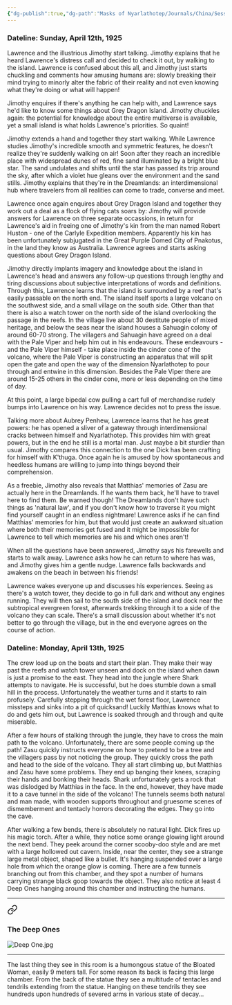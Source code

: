 ```yaml
---
{"dg-publish":true,"dg-path":"Masks of Nyarlathotep/Journals/China/Session 8.md","permalink":"/masks-of-nyarlathotep/journals/china/session-8/","tags":["TTRPG/Games/MoN"]}
---
```


### Dateline: Sunday, April 12th, 1925
Lawrence and the illustrious Jimothy start talking. Jimothy explains that he heard Lawrence's distress call and decided to check it out, by walking to the island. Lawrence is confused about this all, and Jimothy just starts chuckling and comments how amusing humans are: slowly breaking their mind trying to minorly alter the fabric of their reality and not even knowing what they're doing or what will happen! 

Jimothy enquires if there's anything he can help with, and Lawrence says he'd like to know some things about Grey Dragon Island. Jimothy chuckles again: the potential for knowledge about the entire multiverse is available, yet a small island is what holds Lawrence's priorities. So quaint!

Jimothy extends a hand and together they start walking. While Lawrence studies Jimothy's incredible smooth and symmetric features, he doesn't realize they're suddenly walking on air! Soon after they reach an incredible place with widespread dunes of red, fine sand illuminated by a bright blue star. The sand undulates and shifts until the star has passed its trip around the sky, after which a violet hue gleans over the environment and the sand stills. Jimothy explains that they're in the Dreamlands: an interdimensional hub where travelers from all realities can come to trade, converse and meet.

Lawrence once again enquires about Grey Dragon Island and together they work out a deal as a flock of flying cats soars by: Jimothy will provide answers for Lawrence on three separate occassions, in return for Lawrence's aid in freeing one of Jimothy's kin from the man named Robert Huston - one of the Carlyle Expedition members. Apparently his kin has been unfortunately subjugated in the Great Purple Domed City of Pnakotus, in the land they know as Australia. Lawrence agrees and starts asking questions about Grey Dragon Island.

Jimothy directly implants imagery and knowledge about the island in Lawrence's head and answers any follow-up questions through lengthy and tiring discussions about subjective interpretations of words and definitions. Through this, Lawrence learns that the island is surrounded by a reef that's easily passable on the north end. The island itself sports a large volcano on the southwest side, and a small village on the south side. Other than that there is also a watch tower on the north side of the island overlooking the passage in the reefs. In the village live about 30 destitute people of mixed heritage, and below the seas near the island houses a Sahuagin colony of around 60-70 strong. The villagers and Sahuagin have agreed on a deal with the Pale Viper and help him out in his endeavours. These endeavours - and the Pale Viper himself - take place inside the cinder cone of the volcano, where the Pale Viper is constructing an apparatus that will split open the gate and open the way of the dimension Nyarlathotep to pour through and entwine in this dimension. Besides the Pale Viper there are around 15-25 others in the cinder cone, more or less depending on the time of day.

At this point, a large bipedal cow pulling a cart full of merchandise rudely bumps into Lawrence on his way. Lawrence decides not to press the issue.

Talking more about Aubrey Penhew, Lawrence learns that he has great powers: he has opened a sliver of a gateway through interdimensional cracks between himself and Nyarlathotep. This provides him with great powers, but in the end he still is a mortal man. Just maybe a bit sturdier than usual. Jimothy compares this connection to the one Dick has been crafting for himself with K'thuga. Once again he is amused by how spontaneous and heedless humans are willing to jump into things beyond their comprehension.

As a freebie, Jimothy also reveals that Matthias' memories of Zasu are actually here in the Dreamlands. If he wants them back, he'll have to travel here to find them. Be warned though! The Dreamlands don't have such things as 'natural law', and if you don't know how to traverse it you might find yourself caught in an endless nightmare! Lawrence asks if he can find Matthias' memories for him, but that would just create an awkward situation where both their memories get fused and it might be impossible for Lawrence to tell which memories are his and which ones aren't!

When all the questions have been answered, Jimothy says his farewells and starts to walk away. Lawrence asks how he can return to where has was, and Jimothy gives him a gentle nudge. Lawrence falls backwards and awakens on the beach in between his friends!

Lawrence wakes everyone up and discusses his experiences. Seeing as there's a watch tower, they decide to go in full dark and without any engines running. They will then sail to the south side of the island and dock near the subtropical evergreen forest, afterwards trekking through it to a side of the volcano they can scale. There's a small discussion about whether it's not better to go through the village, but in the end everyone agrees on the course of action.

### Dateline: Monday, April 13th, 1925
The crew load up on the boats and start their plan. They make their way past the reefs and watch tower unseen and dock on the island when dawn is just a promise to the east. They head into the jungle where Shark attempts to navigate. He is successful, but he does stumble down a small hill in the process. Unfortunately the weather turns and it starts to rain profusely. Carefully stepping through the wet forest floor, Lawrence missteps and sinks into a pit of quicksand! Luckily Matthias knows what to do and gets him out, but Lawrence is soaked through and through and quite miserable.

After a few hours of stalking through the jungle, they have to cross the main path to the volcano. Unfortunately, there are some people coming up the path! Zasu quickly instructs everyone on how to pretend to be a tree and the villagers pass by not noticing the group. They quickly cross the path and head to the side of the volcano. They all start climbing up, but Matthias and Zasu have some problems. They end up banging their knees, scraping their hands and bonking their heads. Shark unfortunately gets a rock that was dislodged by Matthias in the face. In the end, however, they have made it to a cave tunnel in the side of the volcano! The tunnels seems both natural and man made, with wooden supports throughout and gruesome scenes of dismemberment and tentacly horrors decorating the edges. They go into the cave.

After walking a few bends, there is absolutely no natural light. Dick fires up his magic torch. After a while, they notice some orange glowing light around the next bend. They peek around the corner scooby-doo style and are met with a large hollowed out cavern. Inside, near the center, they see a strange large metal object, shaped like a bullet. It's hanging suspended over a large hole from which the orange glow is coming. There are a few tunnels branching out from this chamber, and they spot a number of humans carrying strange black goop towards the object. They also notice at least 4 Deep Ones hanging around this chamber and instructing the humans.

---


<div class="transclusion internal-embed is-loaded"><a class="markdown-embed-link" href="/masks-of-nyarlathotep/images/china-images/#the-deep-ones" aria-label="Open link"><svg xmlns="http://www.w3.org/2000/svg" width="24" height="24" viewBox="0 0 24 24" fill="none" stroke="currentColor" stroke-width="2" stroke-linecap="round" stroke-linejoin="round" class="svg-icon lucide-link"><path d="M10 13a5 5 0 0 0 7.54.54l3-3a5 5 0 0 0-7.07-7.07l-1.72 1.71"></path><path d="M14 11a5 5 0 0 0-7.54-.54l-3 3a5 5 0 0 0 7.07 7.07l1.71-1.71"></path></svg></a><div class="markdown-embed">



### The Deep Ones
![Deep One.jpg](/img/user/z_Attachments/TTRPG/Masks%20of%20Nyarlathotep/Visuals/Deep%20One.jpg)


</div></div>


---

The last thing they see in this room is a humongous statue of the Bloated Woman, easily 9 meters tall. For some reason its back is facing this large chamber. From the back of the statue they see a multitude of tentacles and tendrils extending from the statue. Hanging on these tendrils they see hundreds upon hundreds of severed arms in various state of decay...

